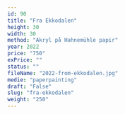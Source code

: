 ```yaml
---
id: 90
title: "Fra Ekkodalen"
height: 30
width: 30
method: "Akryl på Hahnemühle papir"
year: 2022
price: "750"
exPrice: ""
status: ""
fileName: "2022-from-ekkodalen.jpg"
medie: "paperpainting"
draft: "False"
slug: "fra-ekkodalen"
weight: "250"
---
```

